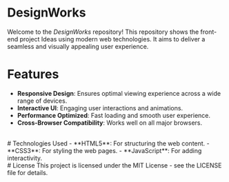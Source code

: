 # DesignWorks
Welcome to the $DesignWorks$ repository! This repository shows the front-end project Ideas using modern web technologies. It aims to deliver a seamless and visually appealing user experience.
<br>
# Features
  - **Responsive Design**: Ensures optimal viewing experience across a wide range of devices.
  - **Interactive UI**: Engaging user interactions and animations.
  - **Performance Optimized**: Fast loading and smooth user experience.
  - **Cross-Browser Compatibility**: Works well on all major browsers.
<br>
# Technologies Used
- **HTML5**: For structuring the web content.
- **CSS3**: For styling the web pages.
- **JavaScript**: For adding interactivity.
<br>
# License
This project is licensed under the MIT License - see the LICENSE file for details.
